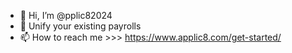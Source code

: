 - 👋 Hi, I’m @pplic82024
- 👀 Unify your existing payrolls
- 📫 How to reach me  >>>  https://www.applic8.com/get-started/


